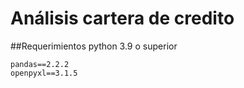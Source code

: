 # Análisis cartera de credito

##Requerimientos
python 3.9 o superior
```
pandas==2.2.2
openpyxl==3.1.5
```
